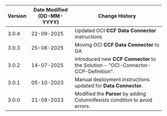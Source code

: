 | **Version** | **Date Modified (DD-MM-YYYY)** | **Change History**                                                          |
|-------------|--------------------------------|-----------------------------------------------------------------------------|
| 3.0.4       | 22-09-2025                     | Updated OCI **CCF Data Connector** instructions		 							 |
| 3.0.3       | 25-08-2025                     | Moving OCI **CCF Data Connector** to GA		 							 |
| 3.0.2       | 14-07-2025                     | Introduced new **CCF Connector** to the Solution - "OCI-Connector-CCP-Definition".|
| 3.0.1       | 05-10-2023                     | Manual deployment instructions updated for **Data Connector**.               |
| 3.0.0       | 21-08-2023                     | Modified the **Parser** by adding Columnifexists condition to avoid errors. |  